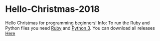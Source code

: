 # Hello-Christmas-2018
Hello Christmas for programming beginners!
Info:
To run the Ruby and Python files you need [Ruby](https://www.ruby-lang.org/en/) and [Python 3](https://www.python.org/).
You can download all releases [Here](https://github.com/Sharkbyteprojects/Hello-Christmas-2018/releases/download/BIN%C3%84R/all_bin.zip)
